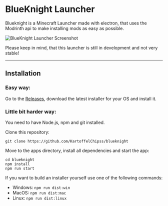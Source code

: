 # BlueKnight Launcher

Blueknight is a Minecraft Launcher made with electron, that uses the Modrinth api to make installing mods as easy as possible.

![BlueKnight Launcher Screenshot](https://file.strassburger.dev/blueknight_screenshot.png)

Please keep in mind, that this launcher is still in development and not very stable!

---

## Installation

### Easy way:

Go to the [Releases](https://github.com/KartoffelChipss/blueknight/releases), download the latest installer for your OS and install it.

### Little bit harder way:

You need to have Node.js, npm and git installed.

Clone this repository:
```
git clone https://github.com/KartoffelChipss/blueknight
```
Move to the apps directory, install all dependencies and start the app:
```
cd blueknight
npm install
npm run start
```
If you want to build an installer yourself use one of the following commands:
- Windows: `npm run dist:win`
- MacOS: `npm run dist:mac`
- Linux: `npm run dist:linux`